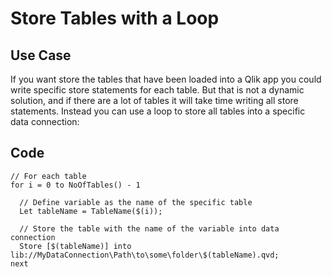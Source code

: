 # Store Tables with a Loop 

## Use Case

If you want store the tables that have been loaded into a Qlik app you could write specific store statements for each table.
But that is not a dynamic solution, and if there are a lot of tables it will take time writing all store statements. 
Instead you can use a loop to store all tables into a specific data connection:

## Code

```
// For each table
for i = 0 to NoOfTables() - 1

  // Define variable as the name of the specific table
  Let tableName = TableName($(i));

  // Store the table with the name of the variable into data connection
  Store [$(tableName)] into lib://MyDataConnection\Path\to\some\folder\$(tableName).qvd;
next

```
